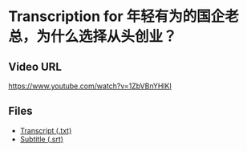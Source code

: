 # Transcription for 年轻有为的国企老总，为什么选择从头创业？
## Video URL
https://www.youtube.com/watch?v=1ZbVBnYHlKI
 
## Files
- [Transcript (.txt)](./transcript.txt)
- [Subtitle (.srt)](./transcript.srt)
